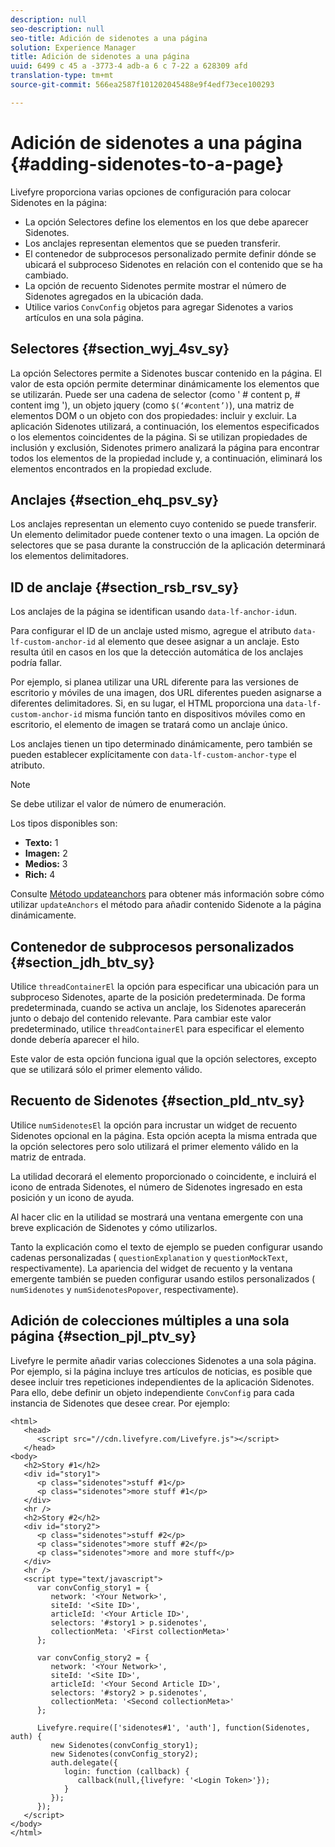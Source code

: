 ```yaml
---
description: null
seo-description: null
seo-title: Adición de sidenotes a una página
solution: Experience Manager
title: Adición de sidenotes a una página
uuid: 6499 c 45 a -3773-4 adb-a 6 c 7-22 a 628309 afd
translation-type: tm+mt
source-git-commit: 566ea2587f101202045488e9f4edf73ece100293

---
```



# Adición de sidenotes a una página {#adding-sidenotes-to-a-page}

Livefyre proporciona varias opciones de configuración para colocar Sidenotes en la página:

* La opción Selectores define los elementos en los que debe aparecer Sidenotes.
* Los anclajes representan elementos que se pueden transferir.
* El contenedor de subprocesos personalizado permite definir dónde se ubicará el subproceso Sidenotes en relación con el contenido que se ha cambiado.
* La opción de recuento Sidenotes permite mostrar el número de Sidenotes agregados en la ubicación dada.
* Utilice varios `ConvConfig` objetos para agregar Sidenotes a varios artículos en una sola página.

## Selectores {#section_wyj_4sv_sy}

La opción Selectores permite a Sidenotes buscar contenido en la página. El valor de esta opción permite determinar dinámicamente los elementos que se utilizarán. Puede ser una cadena de selector (como ' # content p, # content img '), un objeto jquery (como `$(‘#content’)`), una matriz de elementos DOM o un objeto con dos propiedades: incluir y excluir. La aplicación Sidenotes utilizará, a continuación, los elementos especificados o los elementos coincidentes de la página. Si se utilizan propiedades de inclusión y exclusión, Sidenotes primero analizará la página para encontrar todos los elementos de la propiedad include y, a continuación, eliminará los elementos encontrados en la propiedad exclude.

## Anclajes {#section_ehq_psv_sy}

Los anclajes representan un elemento cuyo contenido se puede transferir. Un elemento delimitador puede contener texto o una imagen. La opción de selectores que se pasa durante la construcción de la aplicación determinará los elementos delimitadores.

## ID de anclaje {#section_rsb_rsv_sy}

Los anclajes de la página se identifican usando `data-lf-anchor-id`un.

Para configurar el ID de un anclaje usted mismo, agregue el atributo `data-lf-custom-anchor-id` al elemento que desee asignar a un anclaje. Esto resulta útil en casos en los que la detección automática de los anclajes podría fallar.

Por ejemplo, si planea utilizar una URL diferente para las versiones de escritorio y móviles de una imagen, dos URL diferentes pueden asignarse a diferentes delimitadores. Si, en su lugar, el HTML proporciona una `data-lf-custom-anchor-id` misma función tanto en dispositivos móviles como en escritorio, el elemento de imagen se tratará como un anclaje único.

Los anclajes tienen un tipo determinado dinámicamente, pero también se pueden establecer explícitamente con `data-lf-custom-anchor-type` el atributo.

>[!NOTE]
>
>Se debe utilizar el valor de número de enumeración.

Los tipos disponibles son:

* **Texto:** 1
* **Imagen:** 2
* **Medios:** 3
* **Rich:** 4

Consulte [Método updateanchors](/help/implementation/c-app-integrations/c-sidenotes-integration/update-anchors-method.md) para obtener más información sobre cómo utilizar `updateAnchors` el método para añadir contenido Sidenote a la página dinámicamente.

## Contenedor de subprocesos personalizados {#section_jdh_btv_sy}

Utilice `threadContainerEl` la opción para especificar una ubicación para un subproceso Sidenotes, aparte de la posición predeterminada. De forma predeterminada, cuando se activa un anclaje, los Sidenotes aparecerán junto o debajo del contenido relevante. Para cambiar este valor predeterminado, utilice `threadContainerEl` para especificar el elemento donde debería aparecer el hilo.

Este valor de esta opción funciona igual que la opción selectores, excepto que se utilizará sólo el primer elemento válido.

## Recuento de Sidenotes {#section_pld_ntv_sy}

Utilice `numSidenotesEl` la opción para incrustar un widget de recuento Sidenotes opcional en la página. Esta opción acepta la misma entrada que la opción selectores pero solo utilizará el primer elemento válido en la matriz de entrada.

La utilidad decorará el elemento proporcionado o coincidente, e incluirá el icono de entrada Sidenotes, el número de Sidenotes ingresado en esta posición y un icono de ayuda.

Al hacer clic en la utilidad se mostrará una ventana emergente con una breve explicación de Sidenotes y cómo utilizarlos.

Tanto la explicación como el texto de ejemplo se pueden configurar usando cadenas personalizadas ( `questionExplanation` y `questionMockText`, respectivamente). La apariencia del widget de recuento y la ventana emergente también se pueden configurar usando estilos personalizados ( `numSidenotes` y `numSidenotesPopover`, respectivamente).

## Adición de colecciones múltiples a una sola página {#section_pjl_ptv_sy}

Livefyre le permite añadir varias colecciones Sidenotes a una sola página. Por ejemplo, si la página incluye tres artículos de noticias, es posible que desee incluir tres repeticiones independientes de la aplicación Sidenotes. Para ello, debe definir un objeto independiente `ConvConfig` para cada instancia de Sidenotes que desee crear. Por ejemplo:

```
<html> 
   <head> 
      <script src="//cdn.livefyre.com/Livefyre.js"></script> 
   </head> 
<body> 
   <h2>Story #1</h2> 
   <div id="story1"> 
      <p class="sidenotes">stuff #1</p> 
      <p class="sidenotes">more stuff #1</p> 
   </div> 
   <hr /> 
   <h2>Story #2</h2> 
   <div id="story2"> 
      <p class="sidenotes">stuff #2</p> 
      <p class="sidenotes">more stuff #2</p> 
      <p class="sidenotes">more and more stuff</p> 
   </div> 
   <hr /> 
   <script type="text/javascript"> 
      var convConfig_story1 = { 
         network: '<Your Network>', 
         siteId: '<Site ID>', 
         articleId: '<Your Article ID>', 
         selectors: '#story1 > p.sidenotes', 
         collectionMeta: '<First collectionMeta>' 
      }; 
  
      var convConfig_story2 = { 
         network: '<Your Network>', 
         siteId: '<Site ID>', 
         articleId: '<Your Second Article ID>', 
         selectors: '#story2 > p.sidenotes', 
         collectionMeta: '<Second collectionMeta>' 
      }; 
  
      Livefyre.require(['sidenotes#1', 'auth'], function(Sidenotes, auth) { 
         new Sidenotes(convConfig_story1); 
         new Sidenotes(convConfig_story2); 
         auth.delegate({ 
            login: function (callback) { 
               callback(null,{livefyre: '<Login Token>'}); 
            } 
         }); 
      }); 
   </script> 
</body> 
</html>
```
